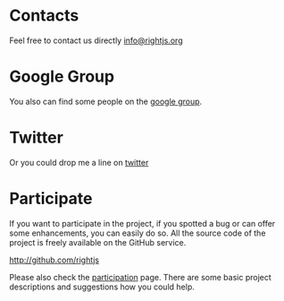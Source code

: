 # Contacts

Feel free to contact us directly <a href="&#x6D;&#x61;i&#x6C;&#x74;&#x6F;:&#105;&#110;&#102;&#111;&#064;&#114;&#105;&#103;&#104;&#116;&#106;&#115;&#046;&#111;&#114;&#103;">&#105;&#110;&#102;&#111;&#064;&#114;&#105;&#103;&#104;&#116;&#106;&#115;&#046;&#111;&#114;&#103;</a>


# Google Group

You also can find some people on the [google group](http://groups.google.com/group/rightjs).

# Twitter

Or you could drop me a line on [twitter](http://twitter.com/rightjs)


# Participate

If you want to participate in the project, if you spotted a bug or can offer some enhancements,
you can easily do so. All the source code of the project is freely available on the GitHub service.

<http://github.com/rightjs>

Please also check the [participation](/participate) page. There are some basic project
descriptions and suggestions how you could help.